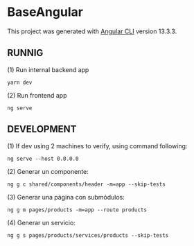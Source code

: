 # BaseAngular

This project was generated with [Angular CLI](https://github.com/angular/angular-cli) version 13.3.3.

## RUNNIG

(1) Run internal backend app

```
yarn dev
```

(2) Run frontend app

```
ng serve
```

## DEVELOPMENT

(1) If dev using 2 machines to verify, using command following:

```
ng serve --host 0.0.0.0
```

(2) Generar un componente:

```
ng g c shared/components/header -m=app --skip-tests
```

(3) Generar una página con submódulos:

```
ng g m pages/products -m=app --route products
```

(4) Generar un servicio:

```
ng g s pages/products/services/products --skip-tests
```
